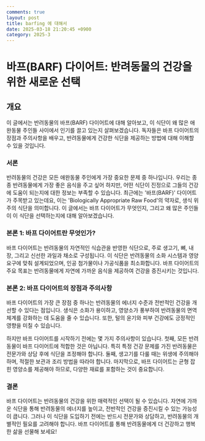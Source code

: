```yaml
---
comments: true
layout: post
title: barfing 에 대해서
date: 2025-03-18 21:20:45 +0900
category: 2025-3
---
```


# 바프(BARF) 다이어트: 반려동물의 건강을 위한 새로운 선택

## 개요
이 글에서는 반려동물의 바프(BARF) 다이어트에 대해 알아보고, 이 식단이 왜 많은 애완동물 주인들 사이에서 인기를 끌고 있는지 살펴보겠습니다. 독자들은 바프 다이어트의 장점과 주의사항을 배우고, 반려동물에게 건강한 식단을 제공하는 방법에 대해 이해할 수 있을 것입니다.

### 서론
반려동물의 건강은 모든 애완동물 주인에게 가장 중요한 문제 중 하나입니다. 우리는 종종 반려동물에게 가장 좋은 음식을 주고 싶어 하지만, 어떤 식단이 진정으로 그들의 건강에 도움이 되는지에 대한 정보는 부족할 수 있습니다. 최근에는 '바프(BARF)' 다이어트가 주목받고 있는데요, 이는 'Biologically Appropriate Raw Food'의 약자로, 생식 위주의 식단을 의미합니다. 이 글에서는 바프 다이어트가 무엇인지, 그리고 왜 많은 주인들이 이 식단을 선택하는지에 대해 알아보겠습니다.

### 본론 1: 바프 다이어트란 무엇인가?
바프 다이어트는 반려동물의 자연적인 식습관을 반영한 식단으로, 주로 생고기, 뼈, 내장, 그리고 신선한 과일과 채소로 구성됩니다. 이 식단은 반려동물의 소화 시스템과 영양 요구에 맞춰 설계되었으며, 인공 첨가물이나 가공식품을 최소화합니다. 바프 다이어트의 주요 목표는 반려동물에게 자연에 가까운 음식을 제공하여 건강을 증진시키는 것입니다.

### 본론 2: 바프 다이어트의 장점과 주의사항
바프 다이어트의 가장 큰 장점 중 하나는 반려동물의 에너지 수준과 전반적인 건강을 개선할 수 있다는 점입니다. 생식은 소화가 용이하고, 영양소가 풍부하여 반려동물의 면역 체계를 강화하는 데 도움을 줄 수 있습니다. 또한, 털의 윤기와 피부 건강에도 긍정적인 영향을 미칠 수 있습니다.

하지만 바프 다이어트를 시작하기 전에는 몇 가지 주의사항이 있습니다. 첫째, 모든 반려동물이 바프 다이어트에 적합한 것은 아닙니다. 특히 특정 건강 문제를 가진 반려동물은 전문가와 상담 후에 식단을 조정해야 합니다. 둘째, 생고기를 다룰 때는 위생에 주의해야 하며, 적절한 보관과 조리 방법을 따라야 합니다. 마지막으로, 바프 다이어트는 균형 잡힌 영양소를 제공해야 하므로, 다양한 재료를 포함하는 것이 중요합니다.

### 결론
바프 다이어트는 반려동물의 건강을 위한 매력적인 선택이 될 수 있습니다. 자연에 가까운 식단을 통해 반려동물의 에너지를 높이고, 전반적인 건강을 증진시킬 수 있는 가능성이 큽니다. 그러나 이 식단을 도입하기 전에는 반드시 전문가와 상담하고, 반려동물의 개별적인 필요를 고려해야 합니다. 바프 다이어트를 통해 반려동물에게 더 건강하고 행복한 삶을 선물해 보세요!